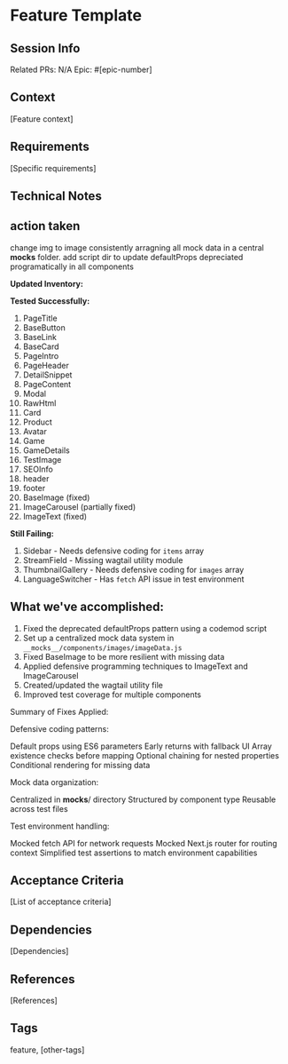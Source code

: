 # Feature Template

## Session Info
Related PRs: N/A
Epic: #[epic-number]

## Context
[Feature context]

## Requirements
[Specific requirements]

## Technical Notes
## action taken
change img to image consistently
arragning all mock data in a central __mocks__ folder. 
add script dir to update defaultProps depreciated programatically in all components

**Updated Inventory:**

**Tested Successfully:**
1. PageTitle
2. BaseButton
3. BaseLink
4. BaseCard
5. PageIntro
6. PageHeader
7. DetailSnippet
8. PageContent
9. Modal
10. RawHtml
11. Card
12. Product
13. Avatar
14. Game
15. GameDetails
16. TestImage
17. SEOInfo
18. header
19. footer
20. BaseImage (fixed)
21. ImageCarousel (partially fixed)
22. ImageText (fixed)

**Still Failing:**
1. Sidebar - Needs defensive coding for `items` array
2. StreamField - Missing wagtail utility module
3. ThumbnailGallery - Needs defensive coding for `images` array
4. LanguageSwitcher - Has `fetch` API issue in test environment

## What we've accomplished:
1. Fixed the deprecated defaultProps pattern using a codemod script
2. Set up a centralized mock data system in `__mocks__/components/images/imageData.js`
3. Fixed BaseImage to be more resilient with missing data
4. Applied defensive programming techniques to ImageText and ImageCarousel
5. Created/updated the wagtail utility file
6. Improved test coverage for multiple components

Summary of Fixes Applied:

Defensive coding patterns:

Default props using ES6 parameters
Early returns with fallback UI
Array existence checks before mapping
Optional chaining for nested properties
Conditional rendering for missing data


Mock data organization:

Centralized in __mocks__/ directory
Structured by component type
Reusable across test files


Test environment handling:

Mocked fetch API for network requests
Mocked Next.js router for routing context
Simplified test assertions to match environment capabilities

## Acceptance Criteria
[List of acceptance criteria]

## Dependencies
[Dependencies]

## References
[References]

## Tags
feature, [other-tags]